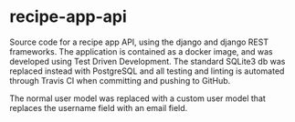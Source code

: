 # recipe-app-api
Source code for a recipe app API, using the django and django REST frameworks. The application is contained as a docker image, and was developed using Test Driven Development. The standard SQLite3 db was replaced instead with PostgreSQL and all testing and linting is automated through Travis CI when committing and pushing to GitHub.

The normal user model was replaced with a custom user model that replaces the username field with an email field.
